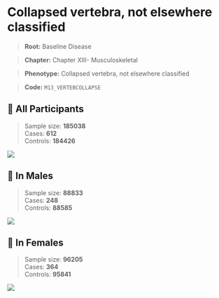 # Collapsed vertebra, not elsewhere classified

> **Root:** Baseline Disease  

> **Chapter:** Chapter XIII- Musculoskeletal  

> **Phenotype:** Collapsed vertebra, not elsewhere classified  

> **Code:** `M13_VERTEBCOLLAPSE`

## 🧪 All Participants  
> Sample size: **185038**  
> Cases: **612**  
> Controls: **184426**
<img src="/Disease/Figures/ALL/Incidence/M13_VERTEBCOLLAPSE.png"/>
<CsvTable src="/public/Disease/Data/ALL/Incidence/COX_M13_VERTEBCOLLAPSE.csv" label="🔍 View full results" />

## 👨 In Males  
> Sample size: **88833**  
> Cases: **248**  
> Controls: **88585**
<img src="/Disease/Figures/Male/Incidence/M13_VERTEBCOLLAPSE.png"/>
<CsvTable src="/public/Disease/Data/Male/Incidence/COX_M13_VERTEBCOLLAPSE.csv" label="🔍 View full results" />

## 👩 In Females  
> Sample size: **96205**  
> Cases: **364**  
> Controls: **95841**
<img src="/Disease/Figures/Female/Incidence/M13_VERTEBCOLLAPSE.png"/>
<CsvTable src="/public/Disease/Data/Female/Incidence/COX_M13_VERTEBCOLLAPSE.csv" label="🔍 View full results" />
